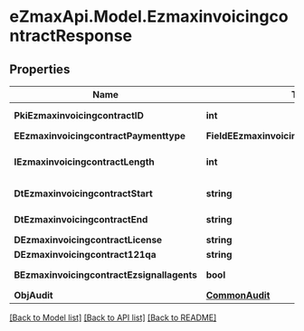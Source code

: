 
# eZmaxApi.Model.EzmaxinvoicingcontractResponse

## Properties

Name | Type | Description | Notes
------------ | ------------- | ------------- | -------------
**PkiEzmaxinvoicingcontractID** | **int** | The unique ID of the Ezmaxinvoicingcontract | 
**EEzmaxinvoicingcontractPaymenttype** | **FieldEEzmaxinvoicingcontractPaymenttype** |  | 
**IEzmaxinvoicingcontractLength** | **int** | The length in years of the Ezmaxinvoicingcontract | 
**DtEzmaxinvoicingcontractStart** | **string** | The start date of the Ezmaxinvoicingcontract | 
**DtEzmaxinvoicingcontractEnd** | **string** | The end date of the Ezmaxinvoicingcontract | 
**DEzmaxinvoicingcontractLicense** | **string** | The price of the license | 
**DEzmaxinvoicingcontract121qa** | **string** | The price for 121QA | 
**BEzmaxinvoicingcontractEzsignallagents** | **bool** | Whether eZsign is for all agents | 
**ObjAudit** | [**CommonAudit**](CommonAudit.md) |  | 

[[Back to Model list]](../README.md#documentation-for-models)
[[Back to API list]](../README.md#documentation-for-api-endpoints)
[[Back to README]](../README.md)

